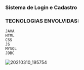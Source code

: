 ### Sistema de Login e Cadastro



### TECNOLOGIAS ENVOLVIDAS:

    JAVA
    HTML
    CSS
    JS
    MYSQL
    JDBC



![20210310_195754](https://user-images.githubusercontent.com/60756219/110709577-2dbb4280-81db-11eb-8082-67b06e6c1c04.gif)

